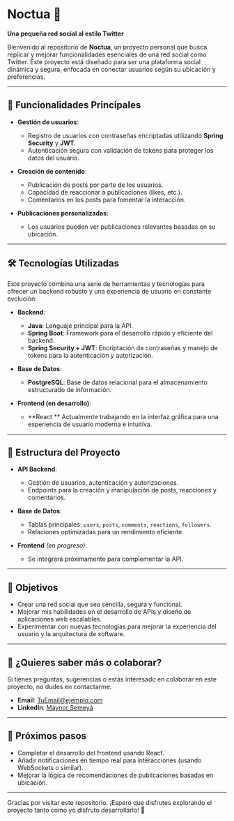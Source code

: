 # Noctua 🌙  
**Una pequeña red social al estilo Twitter**

Bienvenido al repositorio de **Noctua**, un proyecto personal que busca replicar y mejorar funcionalidades esenciales de una red social como Twitter. Este proyecto está diseñado para ser una plataforma social dinámica y segura, enfocada en conectar usuarios según su ubicación y preferencias.

---

## 🚀 Funcionalidades Principales  

- **Gestión de usuarios**:  
  - Registro de usuarios con contraseñas encriptadas utilizando **Spring Security** y **JWT**.  
  - Autenticación segura con validación de tokens para proteger los datos del usuario.  

- **Creación de contenido**:  
  - Publicación de posts por parte de los usuarios.  
  - Capacidad de reaccionar a publicaciones (likes, etc.).  
  - Comentarios en los posts para fomentar la interacción.  

- **Publicaciones personalizadas**:  
  - Los usuarios pueden ver publicaciones relevantes basadas en su ubicación.  

---

## 🛠️ Tecnologías Utilizadas  

Este proyecto combina una serie de herramientas y tecnologías para ofrecer un backend robusto y una experiencia de usuario en constante evolución:  

- **Backend**:  
  - **Java**: Lenguaje principal para la API.  
  - **Spring Boot**: Framework para el desarrollo rápido y eficiente del backend.  
  - **Spring Security + JWT**: Encriptación de contraseñas y manejo de tokens para la autenticación y autorización.  

- **Base de Datos**:  
  - **PostgreSQL**: Base de datos relacional para el almacenamiento estructurado de información.  

- **Frontend (en desarrollo)**:  
  - **React ** Actualmente trabajando en la interfaz gráfica para una experiencia de usuario moderna e intuitiva.  

---

## 📂 Estructura del Proyecto  

- **API Backend**:  
  - Gestión de usuarios, autenticación y autorizaciones.  
  - Endpoints para la creación y manipulación de posts, reacciones y comentarios.  

- **Base de Datos**:  
  - Tablas principales: `users`, `posts`, `comments`, `reactions`, `followers`.  
  - Relaciones optimizadas para un rendimiento eficiente.  

- **Frontend** *(en progreso)*:  
  - Se integrará próximamente para complementar la API.  

---

## 🌟 Objetivos  

- Crear una red social que sea sencilla, segura y funcional.  
- Mejorar mis habilidades en el desarrollo de APIs y diseño de aplicaciones web escalables.  
- Experimentar con nuevas tecnologías para mejorar la experiencia del usuario y la arquitectura de software.  

---

## 🤝 ¿Quieres saber más o colaborar?  

Si tienes preguntas, sugerencias o estás interesado en colaborar en este proyecto, no dudes en contactarme:  

- **Email**: [TuEmail@ejemplo.com](mailto:dmaynor488@gmail.com)  
- **LinkedIn**: [Maynor Semeyá](https://www.linkedin.com/in/maynor-semeya)  

---

## 🔮 Próximos pasos  

- Completar el desarrollo del frontend usando React.  
- Añadir notificaciones en tiempo real para interacciones (usando WebSockets o similar).  
- Mejorar la lógica de recomendaciones de publicaciones basadas en ubicación.  

---

Gracias por visitar este repositorio. ¡Espero que disfrutes explorando el proyecto tanto como yo disfruto desarrollarlo! 🌌  
